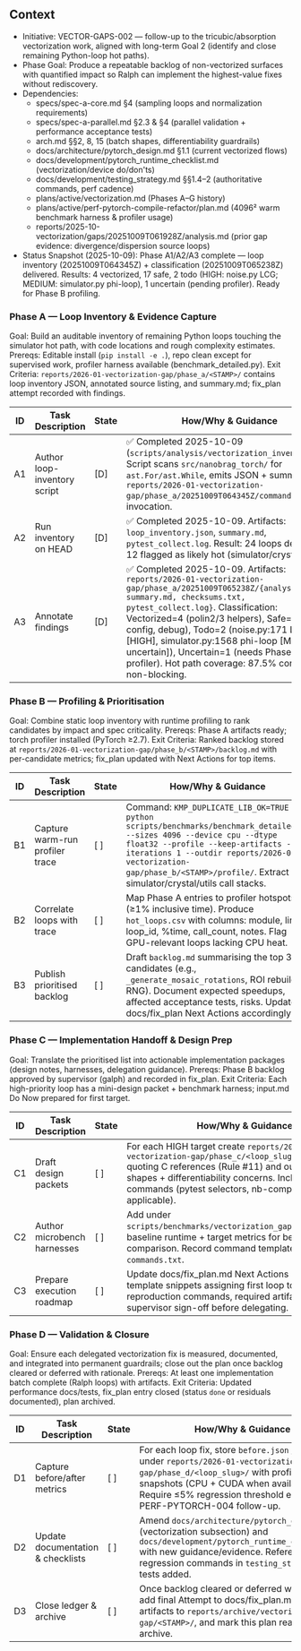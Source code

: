 ## Context
- Initiative: VECTOR-GAPS-002 — follow-up to the tricubic/absorption vectorization work, aligned with long-term Goal 2 (identify and close remaining Python-loop hot paths).
- Phase Goal: Produce a repeatable backlog of non-vectorized surfaces with quantified impact so Ralph can implement the highest-value fixes without rediscovery.
- Dependencies:
  - specs/spec-a-core.md §4 (sampling loops and normalization requirements)
  - specs/spec-a-parallel.md §2.3 & §4 (parallel validation + performance acceptance tests)
  - arch.md §§2, 8, 15 (batch shapes, differentiability guardrails)
  - docs/architecture/pytorch_design.md §1.1 (current vectorized flows)
  - docs/development/pytorch_runtime_checklist.md (vectorization/device do/don'ts)
  - docs/development/testing_strategy.md §§1.4–2 (authoritative commands, perf cadence)
  - plans/active/vectorization.md (Phases A–G history)
  - plans/active/perf-pytorch-compile-refactor/plan.md (4096² warm benchmark harness & profiler usage)
  - reports/2025-10-vectorization/gaps/20251009T061928Z/analysis.md (prior gap evidence: divergence/dispersion source loops)
- Status Snapshot (2025-10-09): Phase A1/A2/A3 complete — loop inventory (20251009T064345Z) + classification (20251009T065238Z) delivered. Results: 4 vectorized, 17 safe, 2 todo (HIGH: noise.py LCG; MEDIUM: simulator.py phi-loop), 1 uncertain (pending profiler). Ready for Phase B profiling.

### Phase A — Loop Inventory & Evidence Capture
Goal: Build an auditable inventory of remaining Python loops touching the simulator hot path, with code locations and rough complexity estimates.
Prereqs: Editable install (`pip install -e .`), repo clean except for supervised work, profiler harness available (benchmark_detailed.py).
Exit Criteria: `reports/2026-01-vectorization-gap/phase_a/<STAMP>/` contains loop inventory JSON, annotated source listing, and summary.md; fix_plan attempt recorded with findings.

| ID | Task Description | State | How/Why & Guidance |
| --- | --- | --- | --- |
| A1 | Author loop-inventory script | [D] | ✅ Completed 2025-10-09 (`scripts/analysis/vectorization_inventory.py`). Script scans `src/nanobrag_torch/` for `ast.For/ast.While`, emits JSON + summary. See `reports/2026-01-vectorization-gap/phase_a/20251009T064345Z/commands.txt` for invocation. |
| A2 | Run inventory on HEAD | [D] | ✅ Completed 2025-10-09. Artifacts: `loop_inventory.json`, `summary.md`, `pytest_collect.log`. Result: 24 loops detected; 12 flagged as likely hot (simulator/crystal/utils). |
| A3 | Annotate findings | [D] | ✅ Completed 2025-10-09. Artifacts: `reports/2026-01-vectorization-gap/phase_a/20251009T065238Z/{analysis.md, summary.md, checksums.txt, pytest_collect.log}`. Classification: Vectorized=4 (polin2/3 helpers), Safe=17 (I/O, config, debug), Todo=2 (noise.py:171 LCG loop [HIGH], simulator.py:1568 phi-loop [MEDIUM uncertain]), Uncertain=1 (needs Phase B profiler). Hot path coverage: 87.5% confirmed non-blocking. |

### Phase B — Profiling & Prioritisation
Goal: Combine static loop inventory with runtime profiling to rank candidates by impact and spec criticality.
Prereqs: Phase A artifacts ready; torch profiler installed (PyTorch ≥2.7).
Exit Criteria: Ranked backlog stored at `reports/2026-01-vectorization-gap/phase_b/<STAMP>/backlog.md` with per-candidate metrics; fix_plan updated with Next Actions for top items.

| ID | Task Description | State | How/Why & Guidance |
| --- | --- | --- | --- |
| B1 | Capture warm-run profiler trace | [ ] | Command: `KMP_DUPLICATE_LIB_OK=TRUE python scripts/benchmarks/benchmark_detailed.py --sizes 4096 --device cpu --dtype float32 --profile --keep-artifacts --iterations 1 --outdir reports/2026-01-vectorization-gap/phase_b/<STAMP>/profile/`. Extract simulator/crystal/utils call stacks. |
| B2 | Correlate loops with trace | [ ] | Map Phase A entries to profiler hotspots (≥1% inclusive time). Produce `hot_loops.csv` with columns: module, line, loop_id, %time, call_count, notes. Flag GPU-relevant loops lacking CPU heat. |
| B3 | Publish prioritised backlog | [ ] | Draft `backlog.md` summarising the top 3–5 candidates (e.g., `_generate_mosaic_rotations`, ROI rebuild, RNG). Document expected speedups, affected acceptance tests, risks. Update docs/fix_plan Next Actions accordingly. |

### Phase C — Implementation Handoff & Design Prep
Goal: Translate the prioritised list into actionable implementation packages (design notes, harnesses, delegation guidance).
Prereqs: Phase B backlog approved by supervisor (galph) and recorded in fix_plan.
Exit Criteria: Each high-priority loop has a mini-design packet + benchmark harness; input.md Do Now prepared for first target.

| ID | Task Description | State | How/Why & Guidance |
| --- | --- | --- | --- |
| C1 | Draft design packets | [ ] | For each HIGH target create `reports/2026-01-vectorization-gap/phase_c/<loop_slug>/design.md` quoting C references (Rule #11) and outlining tensor shapes + differentiability concerns. Include acceptance commands (pytest selectors, nb-compare if applicable). |
| C2 | Author microbench harnesses | [ ] | Add under `scripts/benchmarks/vectorization_gap_<loop_slug>.py`; baseline runtime + target metrics for before/after comparison. Record command templates in `commands.txt`. |
| C3 | Prepare execution roadmap | [ ] | Update docs/fix_plan.md Next Actions + `input.md` template snippets assigning first loop to Ralph (include reproduction commands, required artifacts). Obtain supervisor sign-off before delegating. |

### Phase D — Validation & Closure
Goal: Ensure each delegated vectorization fix is measured, documented, and integrated into permanent guardrails; close out the plan once backlog cleared or deferred with rationale.
Prereqs: At least one implementation batch complete (Ralph loops) with artifacts.
Exit Criteria: Updated performance docs/tests, fix_plan entry closed (status `done` or residuals documented), plan archived.

| ID | Task Description | State | How/Why & Guidance |
| --- | --- | --- | --- |
| D1 | Capture before/after metrics | [ ] | For each loop fix, store `before.json` / `after.json` under `reports/2026-01-vectorization-gap/phase_d/<loop_slug>/` with profiler snapshots (CPU + CUDA when available). Require ≤5% regression threshold else open PERF-PYTORCH-004 follow-up. |
| D2 | Update documentation & checklists | [ ] | Amend `docs/architecture/pytorch_design.md` (vectorization subsection) and `docs/development/pytorch_runtime_checklist.md` with new guidance/evidence. Reference new regression commands in `testing_strategy.md` if tests added. |
| D3 | Close ledger & archive | [ ] | Once backlog cleared or deferred with rationale, add final Attempt to docs/fix_plan.md, move artifacts to `reports/archive/vectorization-gap/<STAMP>/`, and mark this plan ready for archive. |
